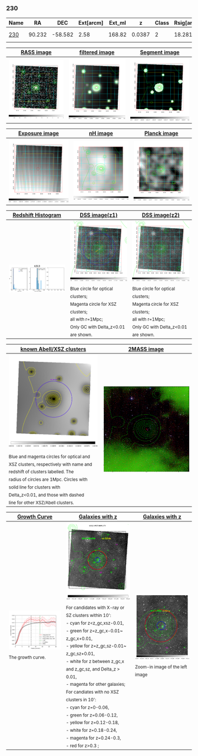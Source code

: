 <div STYLE="page-break-after: always;"></div>

### 230

|Name          |RA          |DEC      | Ext[arcm] | Ext_ml | z    | Class| Rsig[arcmin] | CRsig[c/s] | CR500[c/s] | R500[Mpc] |L500[erg/s]|F500[erg/s/cm^2]| M500[Msun]|Tx[keV]|beta|GC(XSZ,Delta_z<0.01)| GC(OPT,Delta_z<0.01)|GC|alias|
|--------------|------------|------------|---|---|-----------|--------|------|------|----|----|----|----|----|----|----|----|----|----|---|
|[230](script/230.md)     | 90.232       | -58.582       | 2.58    | 168.82   | 0.0387 | 2   | 18.281 |0.120 |0.113 |0.536 |5.984e+42 |1.717e-12 |4.541e+13 |1.331 |2.552 |MCXC, |A, |MCXC, A, |k313|

|[RASS image](../image/230/230_img.pdf)|[filtered image](../image/230/230_fil.pdf)|[Segment image](../image/230/230_seg.pdf)|
|-------------------|--------------------|-------------------|
| <img src="../image/230/230_img.png" width="300">  | <img src="../image/230/230_fil.png" width="300">   | <img src="../image/230/230_seg.png" width="300">  |

|[Exposure image](../image/230/230_mex.pdf)| [nH image](../image/230/230_nh.pdf)| [Planck image](../image/230/230_p.pdf)|
|-------------------|--------------------|-------------------|
|<img src="../image/230/230_mex.png" width="300">   | <img src="../image/230/230_nh.png" width="300">    | <img src="../image/230/230_p.png" width="300"> |

|[Redshift Histogram](../image/230/230_zg.pdf) | [DSS image(z1)](../image/230/230_dss_z1.pdf)      |  [DSS image(z2)](../image/230/230_dss_z2.pdf)    |
|-------------------|--------------------|-------------------|
|<img src="../image/230/230_zg.png" width="300"> |<img src="../image/230/230_dss_z1.png" width="300"> <sub><br>Blue circle for optical clusters; <br>Magenta circle for XSZ clusters; <br>all with r=1Mpc; <br>Only GC with Delta_z<0.01 are shown. </sub>| <img src="../image/230/230_dss_z2.png" width="300"><sub><br>Blue circle for optical clusters; <br>Magenta circle for XSZ clusters; <br>all with r=1Mpc; <br>Only GC with Delta_z<0.01 are shown. </sub> |

|[known Abell/XSZ clusters](../image/230/230_m.pdf) | [2MASS image](../image/230/230_2mass.pdf)      |
|-------------------|-------------------|
|<img src=../image/230/230_m.png width="300"> <sub><br>Blue and magenta circles for optical and <br>XSZ clusters, respectively with name and <br>redshift of clusters labelled. The <br>radius of circles are 1Mpc. Circles with <br>solid line for clusters with <br>Delta_z<0.01, and those with dashed <br>line for other XSZ/Abell clusters.        </sub>|<img src="../image/230/230_2mass.png" width="300">  |

|[Growth Curve](../image/230/230_gca_all.png) |[Galaxies with z](../image/230/230_opt_ned.pdf) |[Galaxies with z](../image/230/230_opt_ned_zoom.pdf) |
|-------------------|-------------------|-------------------|
| <img src="../image/230/230_gca_all.png" width="300"> <sub><br>The growth curve.</sub>| <img src=../image/230/230_opt_ned.png width="300"> <br><sub> For candidates with X-ray or SZ clusters within 10': <br> - cyan for z<z_gc,xsz-0.01, <br> - green for z=z_gc,x-0.01~ z_gc,x+0.01, <br> - yellow for z=z_gc,sz-0.01~ z_gc,sz+0.01, <br> - white for z between z_gc,x and z_gc,sz, and Delta_z > 0.01, <br> - magenta for other galaxies; <br>For candiates with no XSZ clusters in 10': <br> - cyan for z=0-0.06, <br> - green for z=0.06-0.12, <br> - yellow for z=0.12-0.18, <br> - white for z=0.18-0.24, <br> - magenta for z=0.24-0.3, <br> - red for z>0.3 ;  </sub>|<img src=../image/230/230_opt_ned_zoom.png width="300">  <br><sub> Zoom-in image of the left image</sub>|




